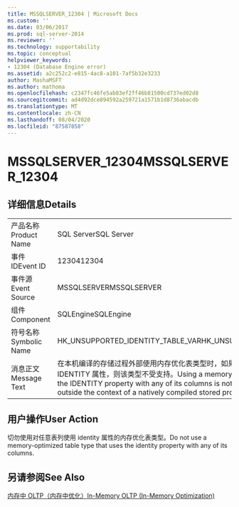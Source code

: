 ```yaml
---
title: MSSQLSERVER_12304 | Microsoft Docs
ms.custom: ''
ms.date: 03/06/2017
ms.prod: sql-server-2014
ms.reviewer: ''
ms.technology: supportability
ms.topic: conceptual
helpviewer_keywords:
- 12304 (Database Engine error)
ms.assetid: a2c252c2-e815-4ac8-a101-7af5b32e3233
author: MashaMSFT
ms.author: mathoma
ms.openlocfilehash: c2347fc46fe5ab83ef2ff46b81500cd737ed02d8
ms.sourcegitcommit: ad4d92dce894592a259721a1571b1d8736abacdb
ms.translationtype: MT
ms.contentlocale: zh-CN
ms.lasthandoff: 08/04/2020
ms.locfileid: "87587858"
---
```

# <a name="mssqlserver_12304"></a><span data-ttu-id="e44aa-102">MSSQLSERVER_12304</span><span class="sxs-lookup"><span data-stu-id="e44aa-102">MSSQLSERVER_12304</span></span>
    
## <a name="details"></a><span data-ttu-id="e44aa-103">详细信息</span><span class="sxs-lookup"><span data-stu-id="e44aa-103">Details</span></span>  
  
|||  
|-|-|  
|<span data-ttu-id="e44aa-104">产品名称</span><span class="sxs-lookup"><span data-stu-id="e44aa-104">Product Name</span></span>|<span data-ttu-id="e44aa-105">SQL Server</span><span class="sxs-lookup"><span data-stu-id="e44aa-105">SQL Server</span></span>|  
|<span data-ttu-id="e44aa-106">事件 ID</span><span class="sxs-lookup"><span data-stu-id="e44aa-106">Event ID</span></span>|<span data-ttu-id="e44aa-107">12304</span><span class="sxs-lookup"><span data-stu-id="e44aa-107">12304</span></span>|  
|<span data-ttu-id="e44aa-108">事件源</span><span class="sxs-lookup"><span data-stu-id="e44aa-108">Event Source</span></span>|<span data-ttu-id="e44aa-109">MSSQLSERVER</span><span class="sxs-lookup"><span data-stu-id="e44aa-109">MSSQLSERVER</span></span>|  
|<span data-ttu-id="e44aa-110">组件</span><span class="sxs-lookup"><span data-stu-id="e44aa-110">Component</span></span>|<span data-ttu-id="e44aa-111">SQLEngine</span><span class="sxs-lookup"><span data-stu-id="e44aa-111">SQLEngine</span></span>|  
|<span data-ttu-id="e44aa-112">符号名称</span><span class="sxs-lookup"><span data-stu-id="e44aa-112">Symbolic Name</span></span>|<span data-ttu-id="e44aa-113">HK_UNSUPPORTED_IDENTITY_TABLE_VAR</span><span class="sxs-lookup"><span data-stu-id="e44aa-113">HK_UNSUPPORTED_IDENTITY_TABLE_VAR</span></span>|  
|<span data-ttu-id="e44aa-114">消息正文</span><span class="sxs-lookup"><span data-stu-id="e44aa-114">Message Text</span></span>|<span data-ttu-id="e44aa-115">在本机编译的存储过程外部使用内存优化表类型时，如果该类型对表的任意列使用 IDENTITY 属性，则该类型不受支持。</span><span class="sxs-lookup"><span data-stu-id="e44aa-115">Using a memory optimized table type that uses the IDENTITY property with any of its columns is not supported when using the type outside the context of a natively compiled stored procedure.</span></span>|  
  
## <a name="user-action"></a><span data-ttu-id="e44aa-116">用户操作</span><span class="sxs-lookup"><span data-stu-id="e44aa-116">User Action</span></span>  
 <span data-ttu-id="e44aa-117">切勿使用对任意表列使用 identity 属性的内存优化表类型。</span><span class="sxs-lookup"><span data-stu-id="e44aa-117">Do not use a memory-optimized table type that uses the identity property with any of its columns.</span></span>  
  
## <a name="see-also"></a><span data-ttu-id="e44aa-118">另请参阅</span><span class="sxs-lookup"><span data-stu-id="e44aa-118">See Also</span></span>  
 [<span data-ttu-id="e44aa-119">内存中 OLTP（内存中优化）</span><span class="sxs-lookup"><span data-stu-id="e44aa-119">In-Memory OLTP &#40;In-Memory Optimization&#41;</span></span>](../in-memory-oltp/in-memory-oltp-in-memory-optimization.md)  
  
  
